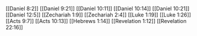 [[Daniel 8:2]]
[[Daniel 9:21]]
[[Daniel 10:11]]
[[Daniel 10:14]]
[[Daniel 10:21]]
[[Daniel 12:5]]
[[Zechariah 1:9]]
[[Zechariah 2:4]]
[[Luke 1:19]]
[[Luke 1:26]]
[[Acts 9:7]]
[[Acts 10:13]]
[[Hebrews 1:14]]
[[Revelation 1:12]]
[[Revelation 22:16]]

